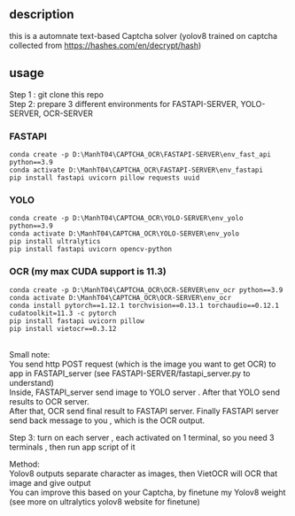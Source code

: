 ## description 
this is a automnate text-based Captcha solver (yolov8 trained on captcha collected from https://hashes.com/en/decrypt/hash)

## usage
Step 1 : git clone this repo  <br>
Step 2: prepare 3 different environments for FASTAPI-SERVER, YOLO-SERVER, OCR-SERVER <br>
### FASTAPI 
```
conda create -p D:\ManhT04\CAPTCHA_OCR\FASTAPI-SERVER\env_fast_api python==3.9
conda activate D:\ManhT04\CAPTCHA_OCR\FASTAPI-SERVER\env_fastapi
pip install fastapi uvicorn pillow requests uuid
```

### YOLO 
```
conda create -p D:\ManhT04\CAPTCHA_OCR\YOLO-SERVER\env_yolo python==3.9
conda activate D:\ManhT04\CAPTCHA_OCR\YOLO-SERVER\env_yolo
pip install ultralytics
pip install fastapi uvicorn opencv-python
```

### OCR (my max CUDA support is 11.3)
```
conda create -p D:\ManhT04\CAPTCHA_OCR\OCR-SERVER\env_ocr python==3.9
conda activate D:\ManhT04\CAPTCHA_OCR\OCR-SERVER\env_ocr
conda install pytorch==1.12.1 torchvision==0.13.1 torchaudio==0.12.1 cudatoolkit=11.3 -c pytorch
pip install fastapi uvicorn pillow
pip install vietocr==0.3.12
```
<br>
Small note: <br>
You send http POST request (which is the image you want to get OCR) to app in FASTAPI_server (see FASTAPI-SERVER/fastapi_server.py to understand) <br>
Inside, FASTAPI_server send image to YOLO server . After that YOLO send results to OCR server. <br>
After that, OCR send final result to FASTAPI server. Finally FASTAPI server send back message to you , which is the OCR output.<br> 

Step 3: turn on each server , each activated on 1 terminal, so you need 3 terminals , then run app script of it <br>

Method:<br>
Yolov8 outputs separate character as images, then VietOCR will OCR that image and give output <br>
You can improve this based on your Captcha, by finetune my Yolov8 weight (see more on ultralytics yolov8 website for finetune)<br>




